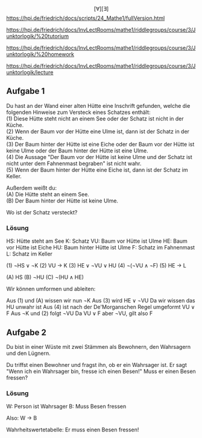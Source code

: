 


$$
[\forall]
[\exists]
$$
https://hpi.de/friedrich/docs/scripts/24_Mathe1/fullVersion.html

https://hpi.de/friedrich/docs/InvLectRooms/mathe1/riddlegroups/course/3/Junktorlogik/%20tutorium

https://hpi.de/friedrich/docs/InvLectRooms/mathe1/riddlegroups/course/3/Junktorlogik/%20homework

https://hpi.de/friedrich/docs/InvLectRooms/mathe1/riddlegroups/course/3/Junktorlogik/lecture


## Aufgabe 1

Du hast an der Wand einer alten Hütte eine Inschrift gefunden, welche die folgenden Hinweise zum Versteck eines Schatzes enthält:  
(1) Diese Hütte steht nicht an einem See oder der Schatz ist nicht in der Küche.  
(2) Wenn der Baum vor der Hütte eine Ulme ist, dann ist der Schatz in der Küche.  
(3) Der Baum hinter der Hütte ist eine Eiche oder der Baum vor der Hütte ist keine Ulme oder der Baum hinter der Hütte ist eine Ulme.  
(4) Die Aussage "Der Baum vor der Hütte ist keine Ulme und der Schatz ist nicht unter dem Fahnenmast begraben" ist nicht wahr.  
(5) Wenn der Baum hinter der Hütte eine Eiche ist, dann ist der Schatz im Keller.

Außerdem weißt du:  
(A) Die Hütte steht an einem See.  
(B) Der Baum hinter der Hütte ist keine Ulme.

Wo ist der Schatz versteckt?

### Lösung

HS: Hütte steht am See
K: Schatz
VU: Baum vor Hütte ist Ulme
HE: Baum vor Hütte ist Eiche
HU: Baum hinter Hütte ist Ulme
F: Schatz im Fahnenmast
L: Schatz im Keller

(1) $\lnot\text{HS} \lor \lnot \text{K}$
(2) VU -> K
(3) $\text{HE} \lor \lnot \text{VU} \lor \text{HU}$
(4) $\lnot(\lnot \text{VU} \land \lnot \text{F})$
(5) HE -> L

(A) HS
(B) $\lnot \text{HU}$
(C) $\lnot(\text{HU} \land \text{HE})$

Wir können umformen und ableiten:

Aus (1) und (A) wissen wir nun $\lnot \text{K}$ 
Aus (3) wird  $\text{HE} \lor \lnot \text{VU}$ Da wir wissen das HU unwahr ist
Aus (4) ist nach der De'Morganschen Regel umgeformt $\text{VU} \lor \text{F}$
Aus $\lnot \text{K}$ und (2) folgt $\lnot \text{VU}$
Da $\text{VU} \lor \text{F}$ aber $\lnot \text{VU}$, gilt also F

## Aufgabe 2

Du bist in einer Wüste mit zwei Stämmen als Bewohnern, den Wahrsagern und den Lügnern.

Du triffst einen Bewohner und fragst ihn, ob er ein Wahrsager ist. Er sagt "Wenn ich ein Wahrsager bin, fresse ich einen Besen!" Muss er einen Besen fressen?

### Lösung

W: Person ist Wahrsager
B: Muss Besen fressen

Also: W -> B

Wahrheitswertetabelle: Er muss einen Besen fressen!